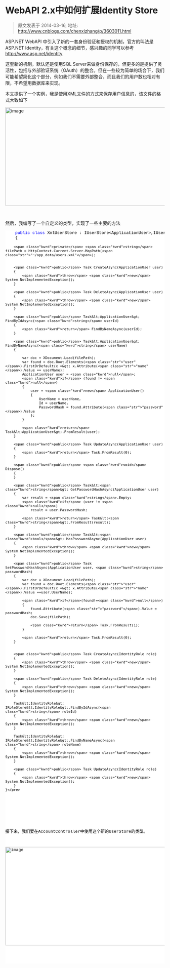 # WebAPI 2.x中如何扩展Identity Store 
> 原文发表于 2014-03-16, 地址: http://www.cnblogs.com/chenxizhang/p/3603011.html 


<p>ASP.NET WebAPI 中引入了新的一套身份验证和授权的机制，官方的叫法是ASP.NET Identity，有关这个概念的细节，感兴趣的同学可以参考 <a title="http://www.asp.net/identity" href="http://www.asp.net/identity">http://www.asp.net/identity</a></p> <p>这套新的机制，默认还是使用SQL Server来做身份保存的，但更多的是提供了灵活性，包括与外部验证系统（OAuth）的整合。但在一些较为简单的场合下，我们可能希望简化这个部分，例如我们不需要外部整合，而且我们的用户数也相对有限，不希望用数据库来实现。</p> <p>本文提供了一个实例，我是使用XML文件的方式来保存用户信息的，该文件的格式大致如下</p> <p><a href="http://images.cnitblog.com/blog/9072/201403/160900217938368.png"><img title="image" border="0" alt="image" src="http://images.cnitblog.com/blog/9072/201403/160900230741410.png" width="1427" height="310"></a></p> <p>&nbsp;</p> <p>然后，我编写了一个自定义的类型，实现了一些主要的方法</p><pre class="csharpcode">    <span class="kwrd">public</span> <span class="kwrd">class</span> XmlUserStore : IUserStore&lt;ApplicationUser&gt;,IUserPasswordStore&lt;ApplicationUser&gt;,IRoleStore&lt;IdentityRole&gt;
    {

        <span class="kwrd">private</span> <span class="kwrd">string</span> filePath = HttpContext.Current.Server.MapPath(<span class="str">"~/app_data/users.xml"</span>);


        <span class="kwrd">public</span> Task CreateAsync(ApplicationUser user)
        {
            <span class="kwrd">throw</span> <span class="kwrd">new</span> System.NotImplementedException();
        }

        <span class="kwrd">public</span> Task DeleteAsync(ApplicationUser user)
        {
            <span class="kwrd">throw</span> <span class="kwrd">new</span> System.NotImplementedException();
        }

        <span class="kwrd">public</span> Task&lt;ApplicationUser&gt; FindByIdAsync(<span class="kwrd">string</span> userId)
        {
            <span class="kwrd">return</span> FindByNameAsync(userId);
        }

        <span class="kwrd">public</span> Task&lt;ApplicationUser&gt; FindByNameAsync(<span class="kwrd">string</span> userName)
        {

            var doc = XDocument.Load(filePath);
            var found = doc.Root.Elements(<span class="str">"user"</span>).FirstOrDefault(x =&gt; x.Attribute(<span class="str">"name"</span>).Value == userName);
            ApplicationUser user = <span class="kwrd">null</span>;
            <span class="kwrd">if</span> (found != <span class="kwrd">null</span>)
            {
                user = <span class="kwrd">new</span> ApplicationUser()
                {
                    UserName = userName,
                    Id = userName,
                    PasswordHash = found.Attribute(<span class="str">"password"</span>).Value
                };
            }

            <span class="kwrd">return</span> Task&lt;ApplicationUser&gt;.FromResult(user);
        }

        <span class="kwrd">public</span> Task UpdateAsync(ApplicationUser user)
        {
            <span class="kwrd">return</span> Task.FromResult(0);
        }

        <span class="kwrd">public</span> <span class="kwrd">void</span> Dispose()
        {
        }

        <span class="kwrd">public</span> Task&lt;<span class="kwrd">string</span>&gt; GetPasswordHashAsync(ApplicationUser user)
        {
            var result = <span class="kwrd">string</span>.Empty;
            <span class="kwrd">if</span> (user != <span class="kwrd">null</span>)
                result = user.PasswordHash;

            <span class="kwrd">return</span> Task&lt;<span class="kwrd">string</span>&gt;.FromResult(result);
        }

        <span class="kwrd">public</span> Task&lt;<span class="kwrd">bool</span>&gt; HasPasswordAsync(ApplicationUser user)
        {
            <span class="kwrd">throw</span> <span class="kwrd">new</span> System.NotImplementedException();
        }

        <span class="kwrd">public</span> Task SetPasswordHashAsync(ApplicationUser user, <span class="kwrd">string</span> passwordHash)
        {
            var doc = XDocument.Load(filePath);
            var found = doc.Root.Elements(<span class="str">"user"</span>).FirstOrDefault(x =&gt; x.Attribute(<span class="str">"name"</span>).Value ==user.UserName);

            <span class="kwrd">if</span>(found!=<span class="kwrd">null</span>)
            {
                found.Attribute(<span class="str">"password"</span>).Value = passwordHash;
                doc.Save(filePath);

                <span class="kwrd">return</span> Task.FromResult(1);
            }

            <span class="kwrd">return</span> Task.FromResult(0);
        }


        <span class="kwrd">public</span> Task CreateAsync(IdentityRole role)
        {
            <span class="kwrd">throw</span> <span class="kwrd">new</span> System.NotImplementedException();
        }

        <span class="kwrd">public</span> Task DeleteAsync(IdentityRole role)
        {
            <span class="kwrd">throw</span> <span class="kwrd">new</span> System.NotImplementedException();
        }

        Task&lt;IdentityRole&gt; IRoleStore&lt;IdentityRole&gt;.FindByIdAsync(<span class="kwrd">string</span> roleId)
        {
            <span class="kwrd">throw</span> <span class="kwrd">new</span> System.NotImplementedException();
        }

        Task&lt;IdentityRole&gt; IRoleStore&lt;IdentityRole&gt;.FindByNameAsync(<span class="kwrd">string</span> roleName)
        {
            <span class="kwrd">throw</span> <span class="kwrd">new</span> System.NotImplementedException();
        }

        <span class="kwrd">public</span> Task UpdateAsync(IdentityRole role)
        {
            <span class="kwrd">throw</span> <span class="kwrd">new</span> System.NotImplementedException();
        }
    }</pre>
<style type="text/css">.csharpcode, .csharpcode pre
{
	font-size: small;
	color: black;
	font-family: consolas, "Courier New", courier, monospace;
	background-color: #ffffff;
	/*white-space: pre;*/
}
.csharpcode pre { margin: 0em; }
.csharpcode .rem { color: #008000; }
.csharpcode .kwrd { color: #0000ff; }
.csharpcode .str { color: #006080; }
.csharpcode .op { color: #0000c0; }
.csharpcode .preproc { color: #cc6633; }
.csharpcode .asp { background-color: #ffff00; }
.csharpcode .html { color: #800000; }
.csharpcode .attr { color: #ff0000; }
.csharpcode .alt 
{
	background-color: #f4f4f4;
	width: 100%;
	margin: 0em;
}
.csharpcode .lnum { color: #606060; }
</style>

<p>&nbsp;</p>
<p>接下来，我们要在AccountController中使用这个新的UserStore的类型。</p>
<p><a href="http://images.cnitblog.com/blog/9072/201403/160900233405394.png"><img title="image" border="0" alt="image" src="http://images.cnitblog.com/blog/9072/201403/160900236218309.png" width="803" height="311"></a></p>